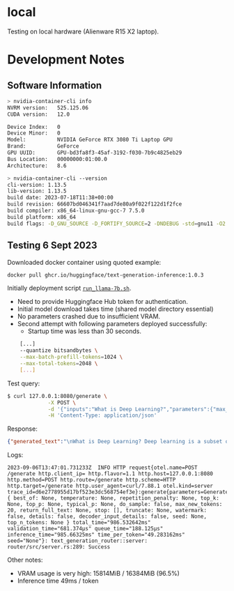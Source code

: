 # local

Testing on local hardware (Alienware R15 X2 laptop).

# Development Notes

## Software Information

```bash
> nvidia-container-cli info
NVRM version:   525.125.06
CUDA version:   12.0

Device Index:   0
Device Minor:   0
Model:          NVIDIA GeForce RTX 3080 Ti Laptop GPU
Brand:          GeForce
GPU UUID:       GPU-bd3fa8f3-45af-3192-f030-7b9c4825eb29
Bus Location:   00000000:01:00.0
Architecture:   8.6

> nvidia-container-cli --version
cli-version: 1.13.5
lib-version: 1.13.5
build date: 2023-07-18T11:38+00:00
build revision: 66607bd046341f7aad7de80a9f022f122d1f2fce
build compiler: x86_64-linux-gnu-gcc-7 7.5.0
build platform: x86_64
build flags: -D_GNU_SOURCE -D_FORTIFY_SOURCE=2 -DNDEBUG -std=gnu11 -O2 -g -fdata-sections -ffunction-sections -fplan9-extensions -fstack-protector -fno-strict-aliasing -fvisibility=hidden -Wall -Wextra -Wcast-align -Wpointer-arith -Wmissing-prototypes -Wnonnull -Wwrite-strings -Wlogical-op -Wformat=2 -Wmissing-format-attribute -Winit-self -Wshadow -Wstrict-prototypes -Wunreachable-code -Wconversion -Wsign-conversion -Wno-unknown-warning-option -Wno-format-extra-args -Wno-gnu-alignof-expression -Wl,-zrelro -Wl,-znow -Wl,-zdefs -Wl,--gc-sections
```

## Testing 6 Sept 2023

Downloaded docker container using quoted example:

```bash
docker pull ghcr.io/huggingface/text-generation-inference:1.0.3
```

Initially deployment script [`run_llama-7b.sh`](./run_llama-7b.sh).

- Need to provide Huggingface Hub token for authentication.
- Initial model download takes time (shared model directory essential)
- No parameters crashed due to insufficient VRAM.
- Second attempt with following parameters deployed successfully:
  - Startup time was less than 30 seconds.

```bash
    [...]
    --quantize bitsandbytes \
    --max-batch-prefill-tokens=1024 \
    --max-total-tokens=2048 \
    [...]
```

Test query: 

```bash
$ curl 127.0.0.1:8080/generate \
             -X POST \
             -d '{"inputs":"What is Deep Learning?","parameters":{"max_new_tokens":20}}' \
             -H 'Content-Type: application/json'
```

Response:

```json
{"generated_text":"\nWhat is Deep Learning? Deep learning is a subset of machine learning that is based on artificial neural"}⏎  
```

Logs:

```
2023-09-06T13:47:01.731233Z  INFO HTTP request{otel.name=POST /generate http.client_ip= http.flavor=1.1 http.host=127.0.0.1:8080 http.method=POST http.route=/generate http.scheme=HTTP http.target=/generate http.user_agent=curl/7.88.1 otel.kind=server trace_id=d6e2778955d17bf523e3dc568754ef3e}:generate{parameters=GenerateParameters { best_of: None, temperature: None, repetition_penalty: None, top_k: None, top_p: None, typical_p: None, do_sample: false, max_new_tokens: 20, return_full_text: None, stop: [], truncate: None, watermark: false, details: false, decoder_input_details: false, seed: None, top_n_tokens: None } total_time="986.532642ms" validation_time="681.374µs" queue_time="188.125µs" inference_time="985.66325ms" time_per_token="49.283162ms" seed="None"}: text_generation_router::server: router/src/server.rs:289: Success
```


Other notes:

- VRAM usage is very high: 15814MiB / 16384MiB (96.5%)
- Inference time 49ms / token